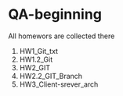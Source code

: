 # QA-beginning
All homewors are collected there
1. HW1_Git_txt
2. HW1.2_Git
3. HW2_GIT
4. HW2.2_GIT_Branch
5. HW3_Client-srever_arch
